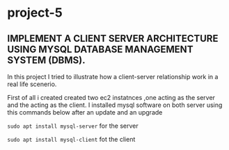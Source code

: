 # project-5
## IMPLEMENT A CLIENT SERVER ARCHITECTURE USING MYSQL DATABASE MANAGEMENT SYSTEM (DBMS).

In this project I tried to illustrate how a  client-server relationship work in a real life scenerio.

First of all i created  created two ec2 instatnces ,one acting as the server and the acting as the client.
I installed mysql software on both  server using this commands below after an update and an upgrade

`sudo apt install mysql-server` for the server 


`sudo apt install mysql-client` fot the client

